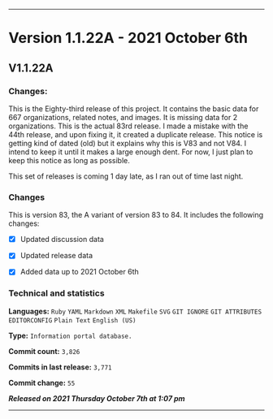 ***

# Version 1.1.22A - 2021 October 6th

## V1.1.22A

### Changes:

This is the Eighty-third release of this project. It contains the basic data for 667 organizations, <!-- (fork count minus 2) !--> related notes, and images. It is missing data for 2 organizations. This is the actual 83rd release. I made a mistake with the 44th release, and upon fixing it, it created a duplicate release. This notice is getting kind of dated (old) but it explains why this is V83 and not V84. I intend to keep it until it makes a large enough dent. For now, I just plan to keep this notice as long as possible.

This set of releases is coming 1 day late, as I ran out of time last night.

### Changes

This is version 83, the A variant of version 83 to 84. It includes the following changes:

- [x] Updated discussion data

- [x] Updated release data

<!-- - [x] Deleted 1 `IGNORE.md` file

!-->

- [x] Added data up to 2021 October 6th

<!--
- [x] Added support for pull request archives
!-->

<!--
- [x] Deleted 2 `IGNORE.md` files
!-->

<!-- - [x] Updated Git navigation data

<!-- - [x] Deleted 3 `IGNORE.md` files !-->

### Technical and statistics

**Languages:** `Ruby` `YAML` `Markdown` `XML` `Makefile` `SVG` `GIT IGNORE` `GIT ATTRIBUTES` `EDITORCONFIG` `Plain Text` `English (US)`

**Type:** `Information portal database.`

**Commit count:** `3,826`

**Commits in last release:** `3,771`

**Commit change:** `55`

***Released on 2021 Thursday October 7th at 1:07 pm***

***
